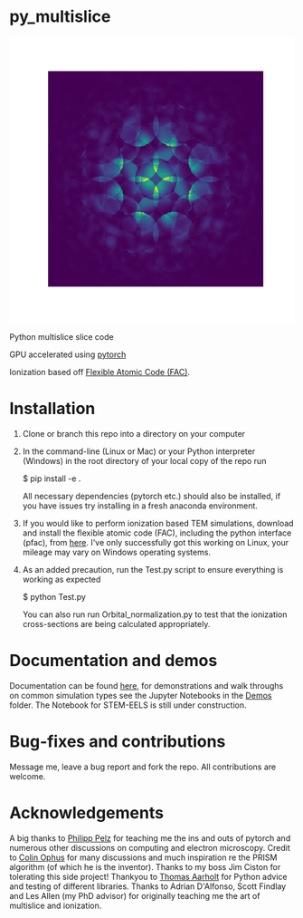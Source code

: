 # py_multislice

![](cbed.png)

Python multislice slice code

GPU accelerated using 
[pytorch](https://pytorch.org/)

Ionization based off [Flexible Atomic Code (FAC)](https://github.com/flexible-atomic-code/fac).

# Installation

1. Clone or branch this repo into a directory on your computer

2. In the command-line (Linux or Mac) or your Python interpreter (Windows) in the root directory of your local copy of the repo run

    $ pip install -e .

   All necessary dependencies (pytorch etc.) should also be installed, if you have issues try installing in a fresh anaconda environment.

3. If you would like to perform ionization based TEM simulations, download and install the flexible atomic code (FAC), including the python interface (pfac), from [here](https://github.com/flexible-atomic-code/fac). I've only successfully got this working on Linux, your mileage may vary on Windows operating systems. 

4. As an added precaution, run the Test.py script to ensure everything is working as expected

    $ python Test.py

    You can also run run Orbital_normalization.py to test that the ionization cross-sections are being calculated appropriately.

# Documentation and demos

Documentation can be found [here](https://hamishgbrown.github.io/py_multislice/), for demonstrations and walk throughs on common simulation types see the Jupyter Notebooks in the [Demos](Demos/) folder. The Notebook for STEM-EELS is still under construction.

# Bug-fixes and contributions

Message me, leave a bug report and fork the repo. All contributions are welcome.

# Acknowledgements

A big thanks to [Philipp Pelz](https://github.com/PhilippPelz) for teaching me the ins and outs of pytorch and numerous other discussions on computing and electron microscopy. Credit to [Colin Ophus](https://github.com/cophus) for many discussions and much inspiration re the PRISM algorithm (of which he is the inventor). Thanks to my boss Jim Ciston for tolerating this side project! Thankyou to [Thomas Aarholt](https://github.com/thomasaarholt) for Python advice and testing of different libraries.  Thanks to Adrian D'Alfonso, Scott Findlay and Les Allen (my PhD advisor) for originally teaching me the art of multislice and ionization.


